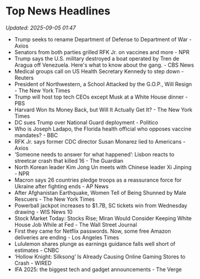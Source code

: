 # Top News Headlines

_Updated: 2025-09-05 01:47_

- Trump seeks to rename Department of Defense to Department of War - Axios
- Senators from both parties grilled RFK Jr. on vaccines and more - NPR
- Trump says the U.S. military destroyed a boat operated by Tren de Aragua off Venezuela. Here's what to know about the gang. - CBS News
- Medical groups call on US Health Secretary Kennedy to step down - Reuters
- President of Northwestern, a School Attacked by the G.O.P., Will Resign - The New York Times
- Trump will host top tech CEOs except Musk at a White House dinner - PBS
- Harvard Won Its Money Back, but Will It Actually Get It? - The New York Times
- DC sues Trump over National Guard deployment - Politico
- Who is Joseph Ladapo, the Florida health official who opposes vaccine mandates? - BBC
- RFK Jr. says former CDC director Susan Monarez lied to Americans - Axios
- ‘Someone needs to answer for what happened’: Lisbon reacts to streetcar crash that killed 16 - The Guardian
- North Korean leader Kim Jong Un meets with Chinese leader Xi Jinping - NPR
- Macron says 26 countries pledge troops as a reassurance force for Ukraine after fighting ends - AP News
- After Afghanistan Earthquake, Women Tell of Being Shunned by Male Rescuers - The New York Times
- Powerball jackpot increases to $1.7B, SC tickets win from Wednesday drawing - WIS News 10
- Stock Market Today: Stocks Rise; Miran Would Consider Keeping White House Job While at Fed - The Wall Street Journal
- First they came for Netflix passwords. Now, some free Amazon deliveries are ending - Los Angeles Times
- Lululemon shares plunge as earnings guidance falls well short of estimates - CNBC
- ‘Hollow Knight: Silksong’ Is Already Causing Online Gaming Stores to Crash - WIRED
- IFA 2025: the biggest tech and gadget announcements - The Verge